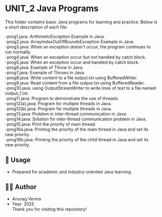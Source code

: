 # UNIT_2 Java Programs

This folder contains basic Java programs for learning and practice. Below is a short description of each file:

-prog1.java: ArithmeticException Example in Java.<br/>
-prog2.java: ArrayIndexOutOfBoundsException Example in Java.<br> 
-prog3.java: When an exception doesn't occur, the program continues to run normally.<br>
-prog4.java: When an exception occur but not handled by catch block.<br>
-prog5.java: When an exception occur and handled by catch block. <br>
-prog6.java: Example of Throw in Java.<br>
-prog7.java: Example of Throws in Java.<br>
-prog8.java: Write content to a file output.txt using BufferedWriter.<br>
-prog9.java: Read content from a file output.txt using BufferedReader.<br>
-prog10.java: using OutputStreamWriter to write lines of text to a file named output_1.txt.<br>
-prog11.java: Program to demonstrate the use of threads.<br>
-prog12(a).java: Program for multiple threads in Java.<br>
-prog12(b).java: Program for multiple threads in Java.<br>
-prog13.java: Problem in inter-thread communication in Java.<br>
-prog14.java: Solution for inter-thread communication problem in Java.<br>
-prog15.java: Print the priority of main thread.<br>
-prog16a.java: Printing the priority of the main thread in Java and set its new priority.<br>
-prog16b.java: Printing the priority of the child thread in Java and set its new priority.<br>

## 📌 Usage
  - Prepared for academic and industry-oriented Java learning.

## 🧑‍💻 Author
  - Anurag Verma
  - Year: 2025<br>
Thank you for visiting this repository!


